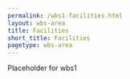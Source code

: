 ```yaml
---
permalink: /wbs1-facilities.html
layout: wbs-area
title: Facilities
short_title: Facilities
pagetype: wbs-area
---
```


Placeholder for wbs1
